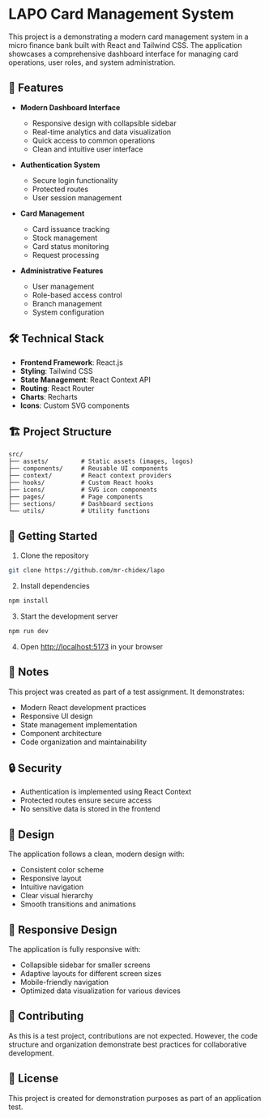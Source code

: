 # LAPO Card Management System

This project is a demonstrating a modern card management system in a micro finance bank built with React and Tailwind CSS. The application showcases a comprehensive dashboard interface for managing card operations, user roles, and system administration.

## 🚀 Features

- **Modern Dashboard Interface**

  - Responsive design with collapsible sidebar
  - Real-time analytics and data visualization
  - Quick access to common operations
  - Clean and intuitive user interface

- **Authentication System**

  - Secure login functionality
  - Protected routes
  - User session management

- **Card Management**

  - Card issuance tracking
  - Stock management
  - Card status monitoring
  - Request processing

- **Administrative Features**
  - User management
  - Role-based access control
  - Branch management
  - System configuration

## 🛠️ Technical Stack

- **Frontend Framework**: React.js
- **Styling**: Tailwind CSS
- **State Management**: React Context API
- **Routing**: React Router
- **Charts**: Recharts
- **Icons**: Custom SVG components

## 🏗️ Project Structure

```
src/
├── assets/         # Static assets (images, logos)
├── components/     # Reusable UI components
├── context/        # React context providers
├── hooks/          # Custom React hooks
├── icons/          # SVG icon components
├── pages/          # Page components
├── sections/       # Dashboard sections
└── utils/          # Utility functions
```

## 🚦 Getting Started

1. Clone the repository

```bash
git clone https://github.com/mr-chidex/lapo
```

2. Install dependencies

```bash
npm install
```

3. Start the development server

```bash
npm run dev
```

4. Open [http://localhost:5173](http://localhost:5173) in your browser

## 📝 Notes

This project was created as part of a test assignment. It demonstrates:

- Modern React development practices
- Responsive UI design
- State management implementation
- Component architecture
- Code organization and maintainability

## 🔒 Security

- Authentication is implemented using React Context
- Protected routes ensure secure access
- No sensitive data is stored in the frontend

## 🎨 Design

The application follows a clean, modern design with:

- Consistent color scheme
- Responsive layout
- Intuitive navigation
- Clear visual hierarchy
- Smooth transitions and animations

## 📱 Responsive Design

The application is fully responsive with:

- Collapsible sidebar for smaller screens
- Adaptive layouts for different screen sizes
- Mobile-friendly navigation
- Optimized data visualization for various devices

## 🤝 Contributing

As this is a test project, contributions are not expected. However, the code structure and organization demonstrate best practices for collaborative development.

## 📄 License

This project is created for demonstration purposes as part of an application test.
